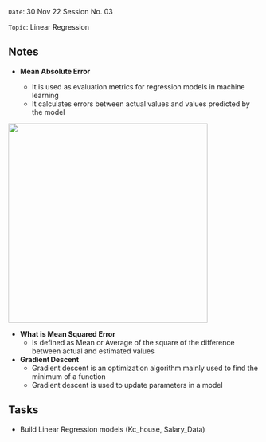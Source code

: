 `Date`: 30 Nov 22 Session No. 03

`Topic`: Linear Regression

## Notes
- **Mean Absolute Error**

  - It is used as evaluation metrics for regression models in machine learning
  - It calculates errors between actual values and values predicted by the model
 
 <img src="https://files.gitbook.com/v0/b/gitbook-legacy-files/o/assets%2F-LagOeJ2nL90MQERwhxy%2F-LeRWV75IJvPXtiaJVGM%2F-LeRWnHStwSMFQ7AkTi7%2Fimage.png?alt=media&token=32ed4bf7-378b-4aff-a98d-676a50785d19" width="400">
 
- **What is Mean Squared Error**
  - Is defined as Mean or Average of the square of the difference between actual and estimated values
- **Gradient Descent**
  - Gradient descent is an optimization algorithm mainly used to find the minimum of a function
  - Gradient descent is used to update parameters in a model
 
## Tasks
- Build Linear Regression models (Kc_house, Salary_Data)